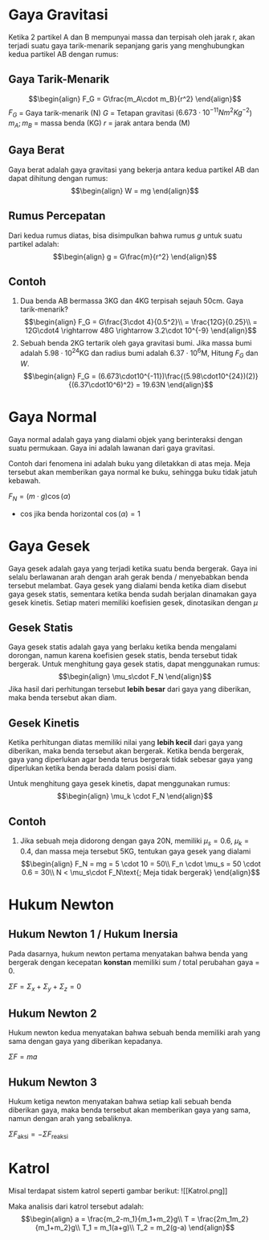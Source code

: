# Gaya Gravitasi
Ketika 2 partikel A dan B mempunyai massa dan terpisah oleh jarak r, akan terjadi suatu gaya tarik-menarik sepanjang garis yang menghubungkan kedua partikel AB dengan rumus:
## Gaya Tarik-Menarik
$$\begin{align}
F_G = G\frac{m_A\cdot m_B}{r^2}
\end{align}$$
$F_G$ = Gaya tarik-menarik (N)
$G$ = Tetapan gravitasi ($6.673\cdot 10^{-11}Nm^2Kg^{-2}$)
$m_A; m_B$ = massa benda (KG)
$r$ = jarak antara benda (M)

## Gaya Berat
Gaya berat adalah gaya gravitasi yang bekerja antara kedua partikel AB dan dapat dihitung dengan rumus:
$$\begin{align}
W = mg
\end{align}$$

## Rumus Percepatan
Dari kedua rumus diatas, bisa disimpulkan bahwa rumus $g$ untuk suatu partikel adalah:
$$\begin{align}
g = G\frac{m}{r^2}
\end{align}$$

## Contoh
1. Dua benda AB bermassa 3KG dan 4KG terpisah sejauh 50cm. Gaya tarik-menarik?
$$\begin{align}
F_G = G\frac{3\cdot 4}{0.5^2}\\
= \frac{12G}{0.25}\\
= 12G\cdot4 \rightarrow 48G \rightarrow 3.2\cdot 10^{-9}
\end{align}$$
2. Sebuah benda 2KG tertarik oleh gaya gravitasi bumi. Jika massa bumi adalah $5.98\cdot 10^{24}$KG dan radius bumi adalah $6.37\cdot 10^6$M, Hitung $F_G$ dan $W$.
$$\begin{align}
F_G = (6.673\cdot10^{-11})\frac{(5.98\cdot10^{24})(2)}{(6.37\cdot10^6)^2} = 19.63N
\end{align}$$

# Gaya Normal
Gaya normal adalah gaya yang dialami objek yang berinteraksi dengan suatu permukaan. Gaya ini adalah lawanan dari gaya gravitasi.

Contoh dari fenomena ini adalah buku yang diletakkan di atas meja. Meja tersebut akan memberikan gaya normal ke buku, sehingga buku tidak jatuh kebawah.

$F_N = (m\cdot g)\cos(\alpha)$
- cos jika benda horizontal $\cos{(\alpha)} = 1$
# Gaya Gesek
Gaya gesek adalah gaya yang terjadi ketika suatu benda bergerak. Gaya ini selalu berlawanan arah dengan arah gerak benda / menyebabkan benda tersebut melambat. Gaya gesek yang dialami benda ketika diam disebut gaya gesek statis, sementara ketika benda sudah berjalan dinamakan gaya gesek kinetis. Setiap materi memiliki koefisien gesek, dinotasikan dengan $\mu$
## Gesek Statis
Gaya gesek statis adalah gaya yang berlaku ketika benda mengalami dorongan, namun karena koefisien gesek statis, benda tersebut tidak bergerak. Untuk menghitung gaya gesek statis, dapat menggunakan rumus:
$$\begin{align}
\mu_s\cdot F_N
\end{align}$$
Jika hasil dari perhitungan tersebut **lebih besar** dari gaya yang diberikan, maka benda tersebut akan diam.

## Gesek Kinetis
Ketika perhitungan diatas memiliki nilai yang **lebih kecil**  dari gaya yang diberikan, maka benda tersebut akan bergerak. Ketika benda bergerak, gaya yang diperlukan agar benda terus bergerak tidak sebesar gaya yang diperlukan ketika benda berada dalam posisi diam.

Untuk menghitung gaya gesek kinetis, dapat menggunakan rumus:
$$\begin{align}
\mu_k \cdot F_N
\end{align}$$

## Contoh
1. Jika sebuah meja didorong dengan gaya 20N, memiliki $\mu_s = 0.6$, $\mu_k = 0.4$, dan massa meja tersebut 5KG, tentukan gaya gesek yang dialami
$$\begin{align}
F_N = mg = 5 \cdot 10 = 50\\
F_n \cdot \mu_s = 50 \cdot 0.6 = 30\\
N < \mu_s\cdot F_N\text{; Meja tidak bergerak}
\end{align}$$

# Hukum Newton
## Hukum Newton 1 / Hukum Inersia
Pada dasarnya, hukum newton pertama menyatakan bahwa benda yang bergerak dengan kecepatan **konstan** memiliki sum / total perubahan gaya = 0.

$\Sigma F = \Sigma_x + \Sigma_y + \Sigma_z = 0$

## Hukum Newton 2
Hukum newton kedua menyatakan bahwa sebuah benda memiliki arah yang sama dengan gaya yang diberikan kepadanya.

$\Sigma F = ma$

## Hukum Newton 3
Hukum ketiga newton menyatakan bahwa setiap kali sebuah benda diberikan gaya, maka benda tersebut akan memberikan gaya yang sama, namun dengan arah yang sebaliknya.

$\Sigma F_{\text{aksi}} = -\Sigma F_{\text{reaksi}}$


# Katrol
Misal terdapat sistem katrol seperti gambar berikut:
![[Katrol.png]]

Maka analisis dari katrol tersebut adalah:
$$\begin{align}
a = \frac{m_2-m_1}{m_1+m_2}g\\
T = \frac{2m_1m_2}{m_1+m_2}g\\
T_1 = m_1(a+g)\\
T_2 = m_2(g-a)
\end{align}$$